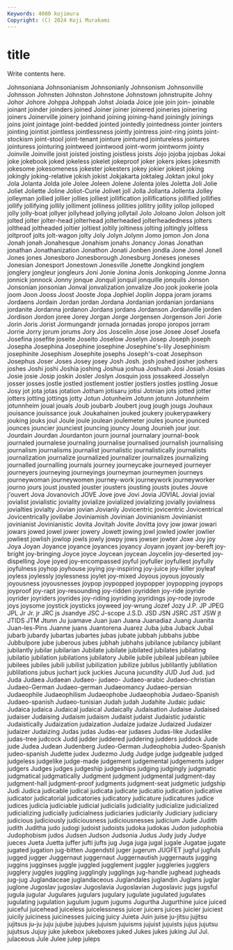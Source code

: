 ```yaml
---
Keywords: 4080 kojimura
Copyright: (C) 2024 Koji Murakami
---
```


# title

Write contents here.



 Johnsoniana Johnsonianism Johnsonianly Johnsonism Johnsonville Johnsson
Johnsten Johnston Johnstone Johnstown johnstrupite Johny Johor Johore Johppa Johppah
Johst Joiada Joice joie join join- joinable joinant joinder joinders
joined Joiner joiner joinered joineries joinering joiners Joinerville joinery joinhand
joining joining-hand joiningly joinings joins joint jointage joint-bedded jointed jointedly
jointedness jointer jointers jointing jointist jointless jointlessness jointly jointress joint-ring
joints joint-stockism joint-stool joint-tenant jointure jointured jointureless jointures jointuress jointuring
jointweed jointwood joint-worm jointworm jointy Joinvile Joinville joist joisted joisting
joistless joists Jojo jojoba jojobas Jokai joke jokebook joked jokeless
jokelet jokeproof joker jokers jokes jokesmith jokesome jokesomeness jokester jokesters
jokey jokier jokiest joking jokingly joking-relative jokish jokist Jokjakarta joktaleg
Joktan jokul joky Jola Jolanta Jolda jole Jolee Joleen Jolene
Jolenta joles Joletta Joli Jolie Joliet Joliette Joline Joliot-Curie Jolivet
joll Jolla Jollanta Jollenta Jolley jolleyman jollied jollier jollies jolliest
jollification jollifications jollified jollifies jollify jollifying jollily jolliment jolliness jollities
jollitry jollity jollop jolloped jolly jolly-boat jollyer jollyhead jollying jollytail
Jolo Joloano Jolon Jolson jolt jolted jolter jolter-head jolterhead jolterheaded
jolterheadedness jolters jolthead joltheaded joltier joltiest joltily joltiness jolting joltingly
joltless joltproof jolts jolt-wagon jolty Joly Jolyn Jolynn Jomo jomon
Jon Jona Jonah jonah Jonahesque Jonahism jonahs Jonancy Jonas Jonathan
jonathan Jonathanization Jonathon Jonati Jonben jondla Jone Jonel Jonell Jones
jones Jonesboro Jonesborough Jonesburg Joneses joneses Jonesian Jonesport Jonestown Jonesville
Jonette Jongkind jonglem jonglery jongleur jongleurs Joni Jonie Jonina Jonis
Jonkoping Jonme Jonna jonnick jonnock Jonny jonque Jonquil jonquil jonquille
jonquils Jonson Jonsonian jonsonian Jonval jonvalization jonvalize Joo jook jookerie
joola joom Joon Jooss Joost Jooste Jopa Jophiel Joplin Joppa
joram jorams Jordaens Jordain Jordan jordan Jordana Jordanian jordanian jordanians
jordanite Jordanna jordanon Jordans jordans Jordanson Jordanville jorden Jordison Jordon
joree Jorey Jorgan Jorge Jorgensen Jorgenson Jori Jorie Jorin Joris
Jorist Jormungandr jornada jornadas joropo joropos jorram Jorrie Jorry jorum
jorums Jory Jos Joscelin Jose jose Josee Josef Josefa Josefina
josefite joseite Joseito Joselow Joselyn Josep Joseph joseph Josepha Josephina
Josephine josephine Josephine's-lily Josephinism josephinite Josephism Josephite josephs Joseph's-coat Josephson
Josephus Joser Joses Josey josey Josh Josh. josh joshed josher
joshers joshes Joshi joshi Joshia joshing Joshua joshua Joshuah Josi
Josiah Josias Josie josie Josip joskin Josler Joslyn Josquin joss
jossakeed Josselyn josser josses jostle jostled jostlement jostler jostlers jostles
jostling Josue Josy jot jota jotas jotation Jotham jotisaru jotisi
Jotnian jots jotted jotter jotters jotting jottings jotty Jotun Jotunheim
Jotunn jotunn Jotunnheim jotunnheim joual jouals Joub joubarb Joubert joug
jough jougs Jouhaux jouisance jouissance jouk Joukahainen jouked joukery joukerypawkery
jouking jouks joul Joule joule joulean joulemeter joules jounce jounced
jounces jouncier jounciest jouncing jouncy Joung Jounieh jour jour. Jourdain
Jourdan Jourdanton journ journal journalary journal-book journaled journalese journaling journalise
journalised journalish journalising journalism journalisms journalist journalistic journalistically journalists journalization
journalize journalized journalizer journalizes journalizing journalled journalling journals journey journeycake
journeyed journeyer journeyers journeying journeyings journeyman journeymen journeys journeywoman journeywomen
journey-work journeywork journeyworker journo jours joust jousted jouster jousters jousting
jousts joutes Jouve j'ouvert Jova Jovanovich JOVE Jove jove Jovi
Jovia JOVIAL Jovial jovial jovialist jovialistic joviality jovialize jovialized jovializing
jovially jovialness jovialties jovialty Jovian jovian Jovianly Jovicentric jovicentric Jovicentrical
Jovicentrically jovilabe Joviniamish Jovinian Jovinianism Jovinianist jovinianist Jovinianistic Jovita Jovitah
Jovite Jovitta jovy jow jowar jowari jowars jowed jowel jower
jowery Jowett jowing jowl jowled jowler jowlier jowliest jowlish jowlop
jowls jowly jowpy jows jowser jowter Joxe Joy joy Joya
Joyan Joyance joyance joyances joyancy Joyann joyant joy-bereft joy-bright joy-bringing
Joyce joyce Joycean joycean Joycelin joy-deserted joy-dispelling Joye joyed joy-encompassed
joyful joyfuller joyfullest joyfully joyfulness joyhop joyhouse joying joy-inspiring joy-juice
joy-killer joyleaf joyless joylessly joylessness joylet joy-mixed Joyous joyous joyously
joyousness joyousnesses joypop joypopped joypopper joypopping joypops joyproof joy-rapt joy-resounding
joy-ridden joyridden joy-ride joyride joyrider joyriders joyrides joy-riding joyriding joyridings
joy-rode joyrode joys joysome joystick joysticks joyweed joy-wrung Jozef Jozy
J.P. JP JPEG JPL Jr Jr. jr JRC js Jsandye
JSC J-scope J.S.D. JSD JSN JSRC JST JSW jt JTIDS
JTM Jtunn Ju juamave Juan juan Juana Juanadiaz Juang Juanita
Juan-les-Pins Juanne juans Juantorena Juarez Juba juba Juback Jubal jubarb
jubardy jubartas jubartes jubas jubate jubbah jubbahs jubbe Jubbulpore jube
juberous jubes jubhah jubhahs jubilance jubilancy jubilant jubilantly jubilar jubilarian
Jubilate jubilate jubilated jubilates jubilating jubilatio jubilation jubilations jubilatory Jubile
jubile jubileal jubilean jubilee jubilees jubiles jubili jubilist jubilization jubilize
jubilus jublilantly jublilation jublilations jubus juchart juck juckies Jucuna jucundity
JUD Jud Jud. jud Juda Judaea Judaean Judaeo- judaeo- Judaeo-arabic
Judaeo-christian Judaeo-German Judaeo-german Judaeomancy Judaeo-persian Judaeophile Judaeophilism Judaeophobe Judaeophobia Judaeo-Spanish
Judaeo-spanish Judaeo-tunisian Judah judah Judahite Judaic judaic Judaica judaica Judaical
judaical Judaically Judaisation Judaise Judaised judaiser Judaising Judaism judaism Judaist
judaist Judaistic judaistic Judaistically Judaization judaization Judaize judaize Judaized Judaizer
judaizer Judaizing Judas judas Judas-ear judases Judas-like Judaslike judas-tree judcock
Judd judder juddered juddering judders juddock Jude jude Judea Judean
Judenberg Judeo-German Judeophobia Judeo-Spanish judeo-spanish Judette judex Judezmo Judg Judge
judge judgeable judged judgeless judgelike judge-made judgement judgemental judgements judger
judgers Judges judges judgeship judgeships judging judgingly judgmatic judgmatical judgmatically
Judgment judgment judgmental judgment-day judgment-hall judgment-proof judgments judgment-seat judgmetic judgship
Judi Judica judicable judical judicata judicate judicatio judication judicative judicator
judicatorial judicatories judicatory judicature judicatures judice judices judicia judiciable judicial
judicialis judiciality judicialize judicialized judicializing judicially judicialness judiciaries judiciarily Judiciary
judiciary judicious judiciously judiciousness judiciousnesses judicium Judie Judith judith Juditha
judo judogi judoist judoists judoka judokas Judon judophobia Judophobism judos
Judsen Judson Judsonia Judus Judy judy Judye jueces Jueta Juetta
juffer jufti jufts jug Juga juga jugal jugale Jugatae jugate
jugated jugation jug-bitten Jugendstil juger jugerum JUGFET jugful jugfuls jugged
jugger Juggernaut juggernaut Juggernautish juggernauts jugging juggins jugginses juggle juggled
jugglement juggler juggleries jugglers jugglery juggles juggling jugglingly jugglings jug-handle
jughead jugheads jug-jug Juglandaceae juglandaceous Juglandales juglandin Juglans juglar juglone
Jugoslav jugoslav Jugoslavia Jugoslavian Jugoslavic jugs jugsful jugula jugular Jugulares
jugulars jugulary jugulate jugulated jugulates jugulating jugulation jugulum jugum jugums
Jugurtha Jugurthine juice juiced juiceful juicehead juiceless juicelessness juicer juicers
juices juicier juiciest juicily juiciness juicinesses juicing juicy Juieta Juin
juise ju-jitsu jujitsu jujitsus ju-ju juju jujube jujubes jujuism jujuisms
jujuist jujuists jujus jujutsu jujutsus Jujuy juke jukebox jukeboxes juked
Jukes jukes juking Jul Jul. julaceous Jule Julee julep juleps
